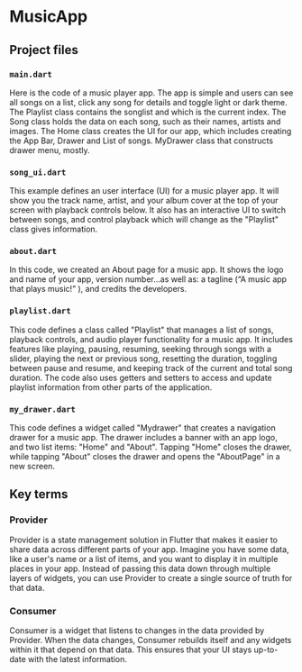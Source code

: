 # MusicApp
## Project files
### `main.dart` 
Here is the code of a music player app. The app is simple and users can see all songs on a list, click any song for details and toggle light or dark theme. The Playlist class contains the songlist and which is the current index. The Song class holds the data on each song, such as their names, artists and images. The Home class creates the UI for our app, which includes creating the App Bar, Drawer and List of songs. MyDrawer class that constructs drawer menu, mostly.

### `song_ui.dart` 
This example defines an user interface (UI) for a music player app. It will show you the track name, artist, and your album cover at the top of your screen with playback controls below. It also has an interactive UI to switch between songs, and control playback which will change as the "Playlist" class gives information.

### `about.dart` 
In this code, we created an About page for a music app. It shows the logo and name of your app, version number…as well as: a tagline (“A music app that plays music!” ), and credits the developers.

### `playlist.dart`
This code defines a class called "Playlist" that manages a list of songs, playback controls, and audio player functionality for a music app. It includes features like playing, pausing, resuming, seeking through songs with a slider, playing the next or previous song, resetting the duration, toggling between pause and resume, and keeping track of the current and total song duration. The code also uses getters and setters to access and update playlist information from other parts of the application.

### `my_drawer.dart`
This code defines a widget called "Mydrawer" that creates a navigation drawer for a music app. The drawer includes a banner with an app logo, and two list items: "Home" and "About". Tapping "Home" closes the drawer, while tapping "About" closes the drawer and opens the "AboutPage" in a new screen.

## Key terms

### Provider
Provider is a state management solution in Flutter that makes it easier to share data across different parts of your app. Imagine you have some data, like a user's name or a list of items, and you want to display it in multiple places in your app. Instead of passing this data down through multiple layers of widgets, you can use Provider to create a single source of truth for that data.

### Consumer
Consumer is a widget that listens to changes in the data provided by Provider. When the data changes, Consumer rebuilds itself and any widgets within it that depend on that data. This ensures that your UI stays up-to-date with the latest information.


